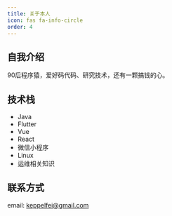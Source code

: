 ```yaml
---
title: 关于本人
icon: fas fa-info-circle
order: 4
---
```



## 自我介绍
90后程序猿，爱好码代码、研究技术，还有一颗搞钱的心。

## 技术栈
- Java
- Flutter
- Vue
- React
- 微信小程序
- Linux
- 运维相关知识

## 联系方式
email: keppelfei@gmail.com